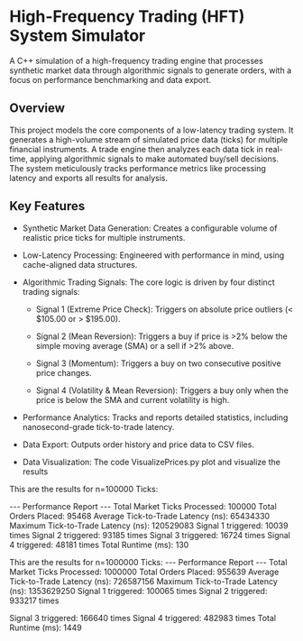 # High-Frequency Trading (HFT) System Simulator
A C++ simulation of a high-frequency trading engine that processes synthetic market data through algorithmic signals to generate orders, with a focus on performance benchmarking and data export.

## Overview
This project models the core components of a low-latency trading system. It generates a high-volume stream of simulated price data (ticks) for multiple financial instruments. A trade engine then analyzes each data tick in real-time, applying algorithmic signals to make automated buy/sell decisions. The system meticulously tracks performance metrics like processing latency and exports all results for analysis.

## Key Features
- Synthetic Market Data Generation: Creates a configurable volume of realistic price ticks for multiple instruments.

- Low-Latency Processing: Engineered with performance in mind, using cache-aligned data structures.

- Algorithmic Trading Signals: The core logic is driven by four distinct trading signals:

  - Signal 1 (Extreme Price Check): Triggers on absolute price outliers (< $105.00 or > $195.00).

  - Signal 2 (Mean Reversion): Triggers a buy if price is >2% below the simple moving average (SMA) or a sell if >2% above.

  - Signal 3 (Momentum): Triggers a buy on two consecutive positive price changes.

  - Signal 4 (Volatility & Mean Reversion): Triggers a buy only when the price is below the SMA and current volatility is high.

- Performance Analytics: Tracks and reports detailed statistics, including nanosecond-grade tick-to-trade latency.

- Data Export: Outputs order history and price data to CSV files.

- Data Visualization: The code VisualizePrices.py plot and visualize the results

This are the results for n=100000 Ticks:

--- Performance Report ---
Total Market Ticks Processed: 100000
Total Orders Placed: 95468
Average Tick-to-Trade Latency (ns): 65434330
Maximum Tick-to-Trade Latency (ns): 120529083
Signal 1 triggered: 10039 times
Signal 2 triggered: 93185 times
Signal 3 triggered: 16724 times
Signal 4 triggered: 48181 times
Total Runtime (ms): 130

This are the results for n=1000000 Ticks:
--- Performance Report ---
Total Market Ticks Processed: 1000000
Total Orders Placed: 955639
Average Tick-to-Trade Latency (ns): 726587156
Maximum Tick-to-Trade Latency (ns): 1353629250
Signal 1 triggered: 100065 times
Signal 2 triggered: 933217 times


Signal 3 triggered: 166640 times
Signal 4 triggered: 482983 times
Total Runtime (ms): 1449
